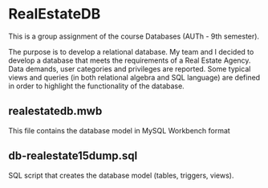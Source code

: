 # RealEstateDB
This is a group assignment of the course Databases (AUTh - 9th semester).

The purpose is to develop a relational database. My team and I decided to develop a database that meets the requirements of a Real Estate Agency. Data demands, user categories and privileges are reported. Some typical views and queries (in both relational algebra and SQL language) are defined in order to highlight the functionality of the database.

## realestatedb.mwb
This file contains the database model in MySQL Workbench format

## db-realestate15dump.sql
SQL script that creates the database model (tables, triggers, views).

